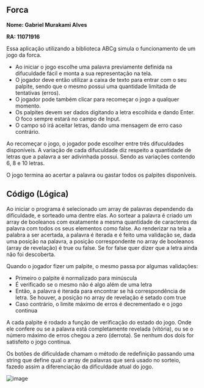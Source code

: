 ## Forca

**Nome: Gabriel Murakami Alves**

**RA: 11071916**

Essa aplicação utilizando a biblioteca ABCg simula o funcionamento de um jogo da forca.

- Ao iniciar o jogo escolhe uma palavra previamente definida na difuculdade fácil e monta a sua representação na tela.
- O jogador deve então utilizar a caixa de texto para entrar com o seu palpite, sendo que o mesmo possui uma
quantidade limitada de tentativas (erros).
- O jogador pode também clicar para recomeçar o jogo a qualquer momento.
- Os palpites devem ser dados digitando a letra escolhida e dando Enter. O foco sempre estará no campo de Input.
- O campo só irá aceitar letras, dando uma mensagem de erro caso contrário.

Ao recomeçar o jogo, o jogador pode escolher entre três difuculdades disponíveis. A variação de cada difuculdade
diz respeito a quantidade de letras que a palavra a ser adivinhada possui. Sendo as variações contendo 6, 8 e 10 letras.

O jogo termina ao acertar a palavra ou gastar todos os palpites disponíveis.

## Código (Lógica)

Ao iniciar o programa é selecionado um array de palavras dependendo da dificuldade, e sorteado uma dentre elas.
Ao sortear a palavra é criado um array de booleanos com exatamente a mesma quantidade de caracteres da palavra com todos os seus elementos como false.
Ao renderizar na tela a palabra a ser acertada, a palavra é iterada e é feito uma validação se, dada uma posição na palavra, a posição
correspondente no array de booleanos (array de revelação) é true ou false. Se for false quer dizer que a letra ainda não foi descoberta.

Quando o jogador fizer um palpite, o mesmo passa por algumas validações:
- Primeiro o palpite é normalizado para minúscula
- É verificado se o mesmo não é algo além de uma letra
- Então, a palavra é iterada para encontrar se há correspondência de letra. Se houver, a posição no array de revelação é setado com true
- Caso contrário, o limite máximo de erros é decrementado e o jogo continua

A cada palpite é rodado a função de verificação do estado do jogo. Onde ele confere ou se a palavra está completamente revelada (vitória), ou se
o número máximo de erros chegou a zero (derrota). Se nenhum dos dois for satisfeito o jogo continua.

Os botões de dificuldade chamam o método de redefinição passando uma string que define qual o array de palavras que será usado no sorteio, fazedo assim
a diferenciação da dificuldade atual do jogo.

![image](https://user-images.githubusercontent.com/56936297/194776371-31e03dd3-afc8-44e9-b750-54fe2f87bac2.png)
